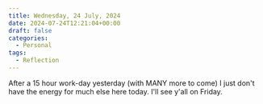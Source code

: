 ```yaml
---
title: Wednesday, 24 July, 2024
date: 2024-07-24T12:21:04+00:00
draft: false
categories:
  - Personal
tags:
  - Reflection
---
```


After a 15 hour work-day yesterday (with MANY more to come) I just don't have the energy for much else here today. I'll see y'all on Friday.